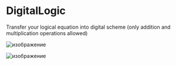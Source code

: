 # DigitalLogic
Transfer your logical equation into digital scheme (only addition and multiplication operations allowed)

![изображение](https://user-images.githubusercontent.com/112931242/235432806-8eafd2ce-8a6e-4027-927c-fc0284506703.png)

![изображение](https://user-images.githubusercontent.com/112931242/235498172-2c312c9e-e3e2-4701-ba18-eb26b8670a89.png)
